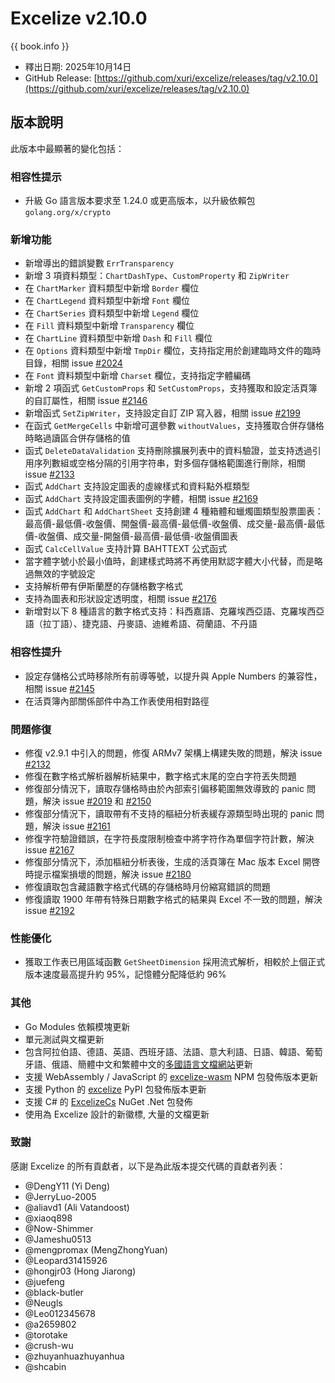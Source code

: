 # Excelize v2.10.0

{{ book.info }}

* 釋出日期: 2025年10月14日
* GitHub Release: [https://github.com/xuri/excelize/releases/tag/v2.10.0](https://github.com/xuri/excelize/releases/tag/v2.10.0)

## 版本說明

此版本中最顯著的變化包括：

### 相容性提示

* 升級 Go 語言版本要求至 1.24.0 或更高版本，以升級依賴包 `golang.org/x/crypto`

### 新增功能

* 新增導出的錯誤變數 `ErrTransparency`
* 新增 3 項資料類型：`ChartDashType`、`CustomProperty` 和 `ZipWriter`
* 在 `ChartMarker` 資料類型中新增 `Border` 欄位
* 在 `ChartLegend` 資料類型中新增 `Font` 欄位
* 在 `ChartSeries` 資料類型中新增 `Legend` 欄位
* 在 `Fill` 資料類型中新增 `Transparency` 欄位
* 在 `ChartLine` 資料類型中新增 `Dash` 和 `Fill` 欄位
* 在 `Options` 資料類型中新增 `TmpDir` 欄位，支持指定用於創建臨時文件的臨時目錄，相關 issue [#2024](https://github.com/xuri/excelize/issues/2024)
* 在 `Font` 資料類型中新增 `Charset` 欄位，支持指定字體編碼
* 新增 2 項函式 `GetCustomProps` 和 `SetCustomProps`，支持獲取和設定活頁簿的自訂屬性，相關 issue [#2146](https://github.com/xuri/excelize/issues/2146)
* 新增函式 `SetZipWriter`，支持設定自訂 ZIP 寫入器，相關 issue [#2199](https://github.com/xuri/excelize/issues/2199)
* 在函式 `GetMergeCells` 中新增可選參數 `withoutValues`，支持獲取合併存儲格時略過讀區合併存儲格的值
* 函式 `DeleteDataValidation` 支持刪除擴展列表中的資料驗證，並支持透過引用序列數組或空格分隔的引用字符串，對多個存儲格範圍進行刪除，相關 issue [#2133](https://github.com/xuri/excelize/issues/2133)
* 函式 `AddChart` 支持設定圖表的虛線樣式和資料點外框類型
* 函式 `AddChart` 支持設定圖表圖例的字體，相關 issue [#2169](https://github.com/xuri/excelize/issues/2169)
* 函式 `AddChart` 和 `AddChartSheet` 支持創建 4 種箱體和蠟燭圖類型股票圖表：最高價-最低價-收盤價、開盤價-最高價-最低價-收盤價、成交量-最高價-最低價-收盤價、成交量-開盤價-最高價-最低價-收盤價圖表
* 函式 `CalcCellValue` 支持計算 BAHTTEXT 公式函式
* 當字體字號小於最小值時，創建樣式時將不再使用默認字體大小代替，而是略過無效的字號設定
* 支持解析帶有伊斯蘭歷的存儲格數字格式
* 支持為圖表和形狀設定透明度，相關 issue [#2176](https://github.com/xuri/excelize/issues/2176)
* 新增對以下 8 種語言的數字格式支持：科西嘉語、克羅埃西亞語、克羅埃西亞語（拉丁語）、捷克語、丹麥語、迪維希語、荷蘭語、不丹語

### 相容性提升

* 設定存儲格公式時移除所有前導等號，以提升與 Apple Numbers 的兼容性，相關 issue [#2145](https://github.com/xuri/excelize/issues/2145)
* 在活頁簿內部關係部件中為工作表使用相對路徑

### 問題修復

* 修復 v2.9.1 中引入的問題，修復 ARMv7 架構上構建失敗的問題，解決 issue [#2132](https://github.com/xuri/excelize/issues/2132)
* 修復在數字格式解析器解析結果中，數字格式末尾的空白字符丟失問題
* 修復部分情況下，讀取存儲格時由於內部索引偏移範圍無效導致的 panic 問題，解決 issue [#2019](https://github.com/xuri/excelize/issues/2019) 和 [#2150](https://github.com/xuri/excelize/issues/2150)
* 修復部分情況下，讀取帶有不支持的樞紐分析表緩存源類型時出現的 panic 問題，解決 issue [#2161](https://github.com/xuri/excelize/issues/2161)
* 修復字符驗證錯誤，在字符長度限制檢查中將字符作為單個字符計數，解決 issue [#2167](https://github.com/xuri/excelize/issues/2167)
* 修復部分情況下，添加樞紐分析表後，生成的活頁簿在 Mac 版本 Excel 開啓時提示檔案損壞的問題，解決 issue [#2180](https://github.com/xuri/excelize/issues/2180)
* 修復讀取包含藏語數字格式代碼的存儲格時月份縮寫錯誤的問題
* 修復讀取 1900 年帶有特殊日期數字格式的結果與 Excel 不一致的問題，解決 issue [#2192](https://github.com/xuri/excelize/issues/2192)

### 性能優化

* 獲取工作表已用區域函數 `GetSheetDimension` 採用流式解析，相較於上個正式版本速度最高提升約 95%，記憶體分配降低約 96%

### 其他

* Go Modules 依賴模塊更新
* 單元測試與文檔更新
* 包含阿拉伯語、德語、英語、西班牙語、法語、意大利語、日語、韓語、葡萄牙語、俄語、簡體中文和繁體中文的[多國語言文檔網站](https://xuri.me/excelize)更新
* 支援 WebAssembly / JavaScript 的 [excelize-wasm](https://github.com/xuri/excelize-wasm) NPM 包發佈版本更新
* 支援 Python 的 [excelize](https://github.com/xuri/excelize-py) PyPI 包發佈版本更新
* 支援 C# 的 [ExcelizeCs](https://github.com/xuri/excelize-cs) NuGet .Net 包發佈
* 使用為 Excelize 設計的新徽標, 大量的文檔更新

### 致謝

感謝 Excelize 的所有貢獻者，以下是為此版本提交代碼的貢獻者列表：

* @DengY11 (Yi Deng)
* @JerryLuo-2005
* @aliavd1 (Ali Vatandoost)
* @xiaoq898
* @Now-Shimmer
* @Jameshu0513
* @mengpromax (MengZhongYuan)
* @Leopard31415926
* @hongjr03 (Hong Jiarong)
* @juefeng
* @black-butler
* @Neugls
* @Leo012345678
* @a2659802
* @torotake
* @crush-wu
* @zhuyanhuazhuyanhua
* @shcabin
